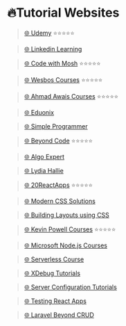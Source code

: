 # 🔥Tutorial Websites

> [🌐 Udemy](https://www.udemy.com/) ⭐️⭐️⭐️⭐️⭐️

> [🌐 Linkedin Learning](https://www.linkedin.com/learning)

> [🌐 Code with Mosh](https://codewithmosh.com/) ⭐️⭐️⭐️⭐️⭐️

> [🌐 Wesbos Courses](https://courses.wesbos.com/) ⭐️⭐️⭐️⭐️⭐️

> [🌐 Ahmad Awais Courses](https://courses.ahmadawais.com/) ⭐️⭐️⭐️⭐️⭐️

> [🌐 Eduonix](https://www.eduonix.com/)

> [🌐 Simple Programmer](https://learn.simpleprogrammer.com)

> [🌐 Beyond Code](https://beyondco.de/video-courses) ⭐️⭐️⭐️⭐️⭐️

> [🌐 Algo Expert](https://www.algoexpert.io/product)

> [🌐 Lydia Hallie](https://www.theavocoder.com/)

> [🌐 20ReactApps](https://20reactapps.com/) ⭐️⭐️⭐️⭐️⭐️

> [🌐 Modern CSS Solutions](https://moderncss.dev/)

> [🌐 Building Layouts using CSS](https://every-layout.dev/)

> [🌐 Kevin Powell Courses](https://courses.kevinpowell.co/) ⭐️⭐️⭐️⭐️⭐️

> [🌐 Microsoft Node.js Courses](https://docs.microsoft.com/en-us/learn/paths/build-javascript-applications-nodejs/)

> [🌐 Serverless Course](https://serverless-visually-explained.com)

> [🌐 XDebug Tutorials](https://learnxdebug.com/)

> [🌐 Server Configuration Tutorials](https://serversforhackers.com)

> [🌐 Testing React Apps](https://katifrantz.com/watch/react-testing-masterclass)

> [🌐 Laravel Beyond CRUD](https://laravel-beyond-crud.com/)
